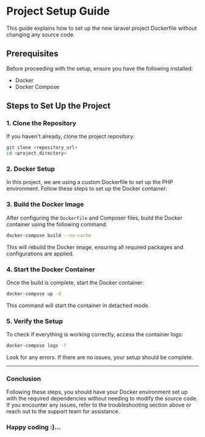 # Project Setup Guide

This guide explains how to set up the new laravel project Dockerfile without changing any source code.

## Prerequisites

Before proceeding with the setup, ensure you have the following installed:

- Docker
- Docker Compose

## Steps to Set Up the Project

### 1. Clone the Repository

If you haven't already, clone the project repository:

```bash
git clone <repository_url>
cd <project_directory>
```

### 2. Docker Setup

In this project, we are using a custom Dockerfile to set up the PHP environment. Follow these steps to set up the Docker container:

### 3. Build the Docker Image

After configuring the `Dockerfile` and Composer files, build the Docker container using the following command:

```bash
docker-compose build --no-cache
```

This will rebuild the Docker image, ensuring all required packages and configurations are applied.

### 4. Start the Docker Container

Once the build is complete, start the Docker container:

```bash
docker-compose up -d
```

This command will start the container in detached mode.

### 5. Verify the Setup

To check if everything is working correctly, access the container logs:

```bash
docker-compose logs -f
```

Look for any errors. If there are no issues, your setup should be complete.

---

### Conclusion

Following these steps, you should have your Docker environment set up with the required dependencies without needing to modify the source code. If you encounter any issues, refer to the troubleshooting section above or reach out to the support team for assistance.

### Happy coding :)...